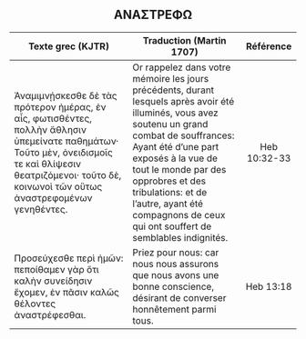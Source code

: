 <h2 align="center">ΑΝΑΣΤΡΕΦΩ</h2>

|Texte grec (KJTR)|Traduction (Martin 1707)|Référence|
|-----|-----|:---:
 Ἀναμιμνῄσκεσθε δὲ τὰς πρότερον ἡμέρας, ἐν αἷς, φωτισθέντες, πολλὴν ἄθλησιν ὑπεμείνατε παθημάτων· Τοῦτο μὲν, ὀνειδισμοῖς τε καὶ θλίψεσιν θεατριζόμενοι· τοῦτο δὲ, κοινωνοὶ τῶν οὕτως ἀναστρεφομένων γενηθέντες.|Or rappelez dans votre mémoire les jours précédents, durant lesquels après avoir été illuminés, vous avez soutenu un grand combat de souffrances: Ayant été d’une part exposés à la vue de tout le monde par des opprobres et des tribulations: et de l’autre, ayant été compagnons de ceux qui ont souffert de semblables indignités. |Heb 10:32-33|
Προσεύχεσθε περὶ ἡμῶν: πεποίθαμεν γὰρ ὅτι καλὴν συνείδησιν ἔχομεν, ἐν πᾶσιν καλῶς θέλοντες ἀναστρέφεσθαι.|Priez pour nous: car nous nous assurons que nous avons une bonne conscience, désirant de converser honnêtement parmi tous.|Heb 13:18|
